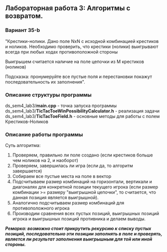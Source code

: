 ## Лабораторная работа 3: Алгоритмы с возвратом.

### Вариант 35-b
"Крестики-нолики. Дано поле NxN с исходной комбинацией крестиков и ноликов.
Необходимо проверить, что крестики (нолики) выигрывают всегда при любых ходах противоположной стороны

Выигрышем считается наличие на поле цепочки из M крестиков (ноликов)

Подсказка: пронумеруйте все пустые поля и перестановки покажут последовательность их
заполнения".

### Описание структуры программы

ds_sem4_lab3/**main.cpp** - точка запуска программы
ds_sem4_lab3/**TicTacToeWinPossibilityCalculator.h** - реализация задачи
ds_sem4_lab3/**TicTacToeField.h** - основные методы для работы с полем Крестиков-Ноликов

### Описание работы программы

Суть алгоритма:
1. Проверяем, правильно ли поле создано (если крестиков больше чем ноликов на 2, и наоборот)
2. Проверяем, завершилась ли игра (если да, то алгоритм завершается)
3. Собираем все пустые места на поле в вектор
4. Подсчитываем размер комбинаций на горизонтали, вертикали и диагоналях для конкретной позиции текущего игрока
   (если размер комбинации >= размеру "выигрышной цепочки", то считается, что данная позиция является выигрышной).
5. Аналогично подсчитываем размер комбинаций для противоположного игрока
6. Производим сравнения всех пустых позиций, выигрышных позиций игрока и выигрышных позиций противника и делаем выводы.

**_Ремарка: возможно стоит прикрутить рекурсию к списку пустых позиций, последовательно эти позиции заполнять в поле
и проверять, является ли результат заполнения выигрышным для той или иной стороны._**

